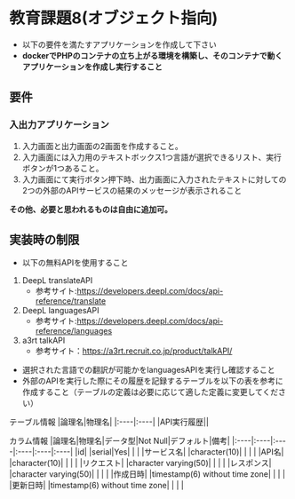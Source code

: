 # 教育課題8(オブジェクト指向)

- 以下の要件を満たすアプリケーションを作成して下さい
- **dockerでPHPのコンテナの立ち上がる環境を構築し、そのコンテナで動くアプリケーションを作成し実行すること**

## 要件

### 入出力アプリケーション

1. 入力画面と出力画面の2画面を作成すること。
2. 入力画面には入力用のテキストボックス1つ言語が選択できるリスト、実行ボタンが1つあること。
3. 入力画面にて実行ボタン押下時、出力画面に入力されたテキストに対しての2つの外部のAPIサービスの結果のメッセージが表示されること

**その他、必要と思われるものは自由に追加可。**

## 実装時の制限

- 以下の無料APIを使用すること

1. DeepL translateAPI
   - 参考サイト:<https://developers.deepl.com/docs/api-reference/translate>
2. DeepL languagesAPI
   - 参考サイト:<https://developers.deepl.com/docs/api-reference/languages>
3. a3rt talkAPI
   - 参考サイト：<https://a3rt.recruit.co.jp/product/talkAPI/>

- 選択された言語での翻訳が可能かをlanguagesAPIを実行し確認すること
- 外部のAPIを実行した際にその履歴を記録するテーブルを以下の表を参考に作成すること（テーブルの定義は必要に応じて適した定義に変更してください）

テーブル情報
|論理名|物理名|
|:----|:----|
|API実行履歴||

カラム情報
|論理名|物理名|データ型|Not Null|デフォルト|備考|
|:----|:----|:----|:----|:----|:----|
|id| |serial|Yes| | |
|サービス名| |character(10)| | | |
|API名| |character(10)| | | |
|リクエスト| |character varying(50)| | | |
|レスポンス| |character varying(50)| | | |
|作成日時| |timestamp(6) without time zone| | | |
|更新日時| |timestamp(6) without time zone| | | |